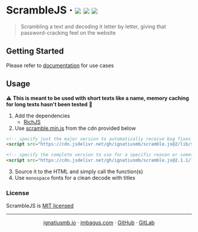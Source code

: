 # ScrambleJS &middot; [![](https://img.shields.io/bundlephobia/min/@ignatiusmb/scramble.svg?label=minified%20size&style=popout)]() [![](https://img.shields.io/npm/v/@ignatiusmb/scramble.svg?style=popout)](https://www.npmjs.com/package/@ignatiusmb/scramble) [![](https://data.jsdelivr.com/v1/package/gh/ignatiusmb/scramble.js/badge?style=rounded)](https://www.jsdelivr.com/package/gh/ignatiusmb/scramble.js)

> Scrambling a text and decoding it letter by letter, giving that password-cracking feel on the website

## Getting Started

Please refer to [documentation](https://ignatiusmb.github.io/scramble.js) for use cases

## Usage

:warning: **This is meant to be used with short texts like a name, memory caching for long texts hasn't been tested** :construction:

1. Add the dependencies
   - [RichJS](https://github.com/ignatiusmb/rich.js)
2. Use [scramble.min.js](https://github.com/ignatiusmb/scramble.js/releases/latest) from the cdn provided below

```html
<!-- specify just the major version to automatically receive bug fixes and non-breaking features -->
<script src="https://cdn.jsdelivr.net/gh/ignatiusmb/scramble.js@2/lib/scramble.min.js"></script>

<!-- specify the complete version to use for a specific reason or something personal(?) -->
<script src="https://cdn.jsdelivr.net/gh/ignatiusmb/scramble.js@2.1.1/lib/scramble.min.js"></script>
```

3. Source it to the HTML and simply call the function(s)
4. Use `monospace` fonts for a clean decode with titles

### License

ScrambleJS is [MIT licensed](LICENSE)

---

<p align="center">
  <a href="https://ignatiusmb.github.io">ignatiusmb.io</a>
  &middot;
  <a href="https://www.imbagus.com">imbagus.com</a>
  &middot;
  <a href="https://github.com/ignatiusmb">GitHub</a>
  &middot;
  <a href="https://gitlab.com/ignatiusmb">GitLab</a>
</p>
